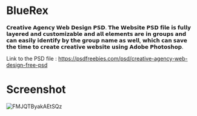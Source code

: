 # BlueRex

𝗖𝗿𝗲𝗮𝘁𝗶𝘃𝗲 𝗔𝗴𝗲𝗻𝗰𝘆 𝗪𝗲𝗯 𝗗𝗲𝘀𝗶𝗴𝗻 𝗣𝗦𝗗.
𝗧𝗵𝗲 𝗪𝗲𝗯𝘀𝗶𝘁𝗲 𝗣𝗦𝗗 𝗳𝗶𝗹𝗲 𝗶𝘀 𝗳𝘂𝗹𝗹𝘆 𝗹𝗮𝘆𝗲𝗿𝗲𝗱 𝗮𝗻𝗱 𝗰𝘂𝘀𝘁𝗼𝗺𝗶𝘇𝗮𝗯𝗹𝗲 𝗮𝗻𝗱 𝗮𝗹𝗹 𝗲𝗹𝗲𝗺𝗲𝗻𝘁𝘀 𝗮𝗿𝗲 𝗶𝗻 𝗴𝗿𝗼𝘂𝗽𝘀 𝗮𝗻𝗱 𝗰𝗮𝗻 𝗲𝗮𝘀𝗶𝗹𝘆 𝗶𝗱𝗲𝗻𝘁𝗶𝗳𝘆 𝗯𝘆 𝘁𝗵𝗲 𝗴𝗿𝗼𝘂𝗽 𝗻𝗮𝗺𝗲 𝗮𝘀 𝘄𝗲𝗹𝗹, 𝘄𝗵𝗶𝗰𝗵 𝗰𝗮𝗻 𝘀𝗮𝘃𝗲 𝘁𝗵𝗲 𝘁𝗶𝗺𝗲 𝘁𝗼 𝗰𝗿𝗲𝗮𝘁𝗲 𝗰𝗿𝗲𝗮𝘁𝗶𝘃𝗲 𝘄𝗲𝗯𝘀𝗶𝘁𝗲 𝘂𝘀𝗶𝗻𝗴 𝗔𝗱𝗼𝗯𝗲 𝗣𝗵𝗼𝘁𝗼𝘀𝗵𝗼𝗽.

Link to the PSD file : https://psdfreebies.com/psd/creative-agency-web-design-free-psd

# Screenshot

![FMJQTByakAEtSQz](https://user-images.githubusercontent.com/97297260/164609644-880ea8e9-1bf7-4d5b-84c5-f7ba00067748.jpg)
